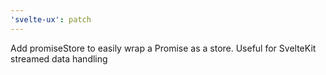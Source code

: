 ```yaml
---
'svelte-ux': patch
---
```


Add promiseStore to easily wrap a Promise as a store. Useful for SvelteKit streamed data handling
